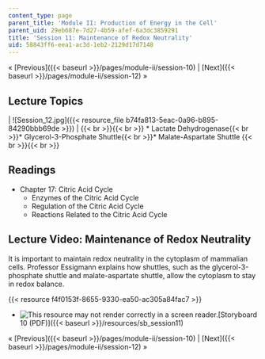 ```yaml
---
content_type: page
parent_title: 'Module II: Production of Energy in the Cell'
parent_uid: 29eb687e-7d27-4b59-afef-6a3dc3859291
title: 'Session 11: Maintenance of Redox Neutrality'
uid: 58843ff6-eea1-ac3d-1eb2-2129d17d7148
---
```


« [Previous]({{< baseurl >}}/pages/module-ii/session-10) | [Next]({{< baseurl >}}/pages/module-ii/session-12) »

Lecture Topics
--------------

| ![Session_12.jpg]({{< resource_file b74fa813-5eac-0a96-b895-84290bbb69de >}}) |  {{< br >}}{{< br >}} *   Lactate Dehydrogenase{{< br >}}*   Glycerol-3-Phosphate Shuttle{{< br >}}*   Malate-Aspartate Shuttle {{< br >}}{{< br >}}  

Readings
--------

*   Chapter 17: Citric Acid Cycle
    *   Enzymes of the Citric Acid Cycle
    *   Regulation of the Citric Acid Cycle
    *   Reactions Related to the Citric Acid Cycle

Lecture Video: Maintenance of Redox Neutrality
----------------------------------------------

It is important to maintain redox neutrality in the cytoplasm of mammalian cells. Professor Essigmann explains how shuttles, such as the glycerol-3-phosphate shuttle and malate-aspartate shuttle, allow the cytoplasm to stay in redox balance.

{{< resource f4f0153f-8655-9330-ea50-ac305a84fac7 >}}

*   ![This resource may not render correctly in a screen reader.](/images/inacessible.gif)[Storyboard 10 (PDF)]({{< baseurl >}}/resources/sb_session11)

« [Previous]({{< baseurl >}}/pages/module-ii/session-10) | [Next]({{< baseurl >}}/pages/module-ii/session-12) »